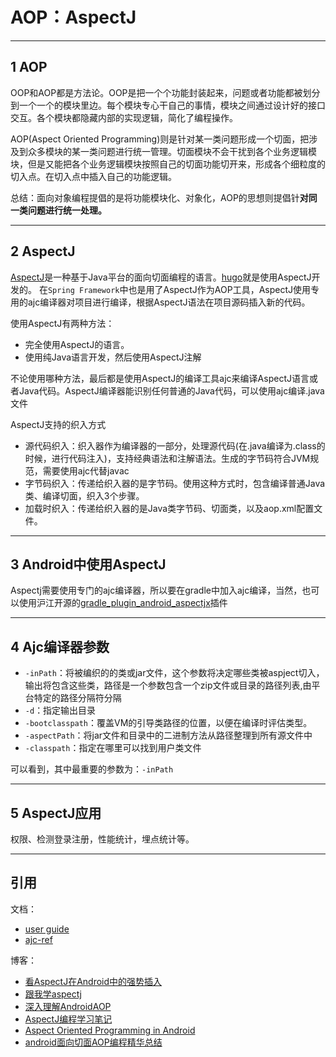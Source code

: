 # AOP：AspectJ

---
## 1 AOP

OOP和AOP都是方法论。OOP是把一个个功能封装起来，问题或者功能都被划分到一个一个的模块里边。每个模块专心干自己的事情，模块之间通过设计好的接口交互。各个模块都隐藏内部的实现逻辑，简化了编程操作。

AOP(Aspect Oriented Programming)则是针对某一类问题形成一个切面，把涉及到众多模块的某一类问题进行统一管理。切面模块不会干扰到各个业务逻辑模块，但是又能把各个业务逻辑模块按照自己的切面功能切开来，形成各个细粒度的切入点。在切入点中插入自己的功能逻辑。

总结：面向对象编程提倡的是将功能模块化、对象化，AOP的思想则提倡针**对同一类问题进行统一处理。**

---
## 2 AspectJ

[AspectJ](https://eclipse.org/aspectj/)是一种基于Java平台的面向切面编程的语言。[hugo](https://github.com/JakeWharton/hugo)就是使用AspectJ开发的。 在`Spring Framework`中也是用了AspectJ作为AOP工具，AspectJ使用专用的ajc编译器对项目进行编译，根据AspectJ语法在项目源码插入新的代码。

使用AspectJ有两种方法：

- 完全使用AspectJ的语言。
- 使用纯Java语言开发，然后使用AspectJ注解

不论使用哪种方法，最后都是使用AspectJ的编译工具ajc来编译AspectJ语言或者Java代码。AspectJ编译器能识别任何普通的Java代码，可以使用ajc编译.java文件

AspectJ支持的织入方式

- 源代码织入：织入器作为编译器的一部分，处理源代码(在.java编译为.class的时候，进行代码注入)，支持经典语法和注解语法。生成的字节码符合JVM规范，需要使用ajc代替javac
- 字节码织入：传递给织入器的是字节码。使用这种方式时，包含编译普通Java类、编译切面，织入3个步骤。
- 加载时织入：传递给织入器的是Java类字节码、切面类，以及aop.xml配置文件。


---
## 3 Android中使用AspectJ

Aspectj需要使用专门的ajc编译器，所以要在gradle中加入ajc编译，当然，也可以使用沪江开源的[gradle_plugin_android_aspectjx](https://github.com/HujiangTechnology/gradle_plugin_android_aspectjx)插件

---
## 4 Ajc编译器参数

- `-inPath`：将被编织的的类或jar文件，这个参数将决定哪些类被aspject切入，输出将包含这些类，路径是一个参数包含一个zip文件或目录的路径列表,由平台特定的路径分隔符分隔
- `-d`：指定输出目录
- `-bootclasspath`：覆盖VM的引导类路径的位置，以便在编译时评估类型。
- `-aspectPath`：将jar文件和目录中的二进制方法从路径整理到所有源文件中
- `-classpath`：指定在哪里可以找到用户类文件


可以看到，其中最重要的参数为：`-inPath`

---
## 5 AspectJ应用

权限、检测登录注册，性能统计，埋点统计等。


---
## 引用

文档：
- [user guide](https://www.eclipse.org/aspectj/doc/released/progguide/index.html)
- [ajc-ref](http://www.eclipse.org/aspectj/doc/next/devguide/ajc-ref.html)

博客：
- [看AspectJ在Android中的强势插入](http://www.jianshu.com/p/5c9f1e8894ec)
- [跟我学aspectj](http://blog.csdn.net/zl3450341/article/category/1169602)
- [深入理解AndroidAOP](http://blog.csdn.net/innost/article/details/49387395)
- [AspectJ编程学习笔记](https://blog.gmem.cc/aspectj-study-note)
- [Aspect Oriented Programming in Android](https://fernandocejas.com/2014/08/03/aspect-oriented-programming-in-android/)
- [android面向切面AOP编程精华总结](https://blog.csdn.net/qq_25943493/article/details/52524573)